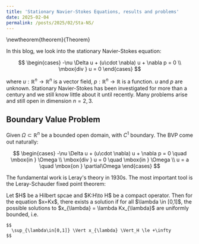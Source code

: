 ```yaml
---
title: 'Stationary Navier-Stokes Equations, results and problems'
date: 2025-02-04
permalink: /posts/2025/02/Sta-NS/
---
```

\newtheorem{theorem}{Theorem}

In this blog, we look into the stationary Navier-Stokes equation:

$$
\begin{cases}
  -\nu \Delta u + (u\cdot \nabla) u + \nabla p = 0 \\
  \mbox{div } u = 0
\end{cases}
$$

where $u: \mathbb{R}^n\to \mathbb{R}^n$ is a vector field, $p:\mathbb{R}^n \to \mathbb{R}$ is a function. $u$ and $p$ are unknown. 
Stationary Navier-Stokes has been investigated for more than a century and we still know little about it until recently.
Many problems arise and still open in dimension $n=2,3$. 

## Boundary Value Problem

Given $\Omega \subset \mathbb{R}^n$ be a bounded open domain, with $C^1$ boundary. The BVP come out naturally:

$$
\begin{cases}
  -\nu \Delta u + (u\cdot \nabla) u + \nabla p = 0 \quad \mbox{in } \Omega \\
  \mbox{div } u = 0 \quad \mbox{in } \Omega  \\
  u = a \quad \mbox{on } \partial\Omega
\end{cases}
$$

The fundamental work is Leray's theory in 1930s. The most important tool is the Leray-Schauder fixed point theorem:

<div class="theorem" text='Leray-Schauder Theorem'>
    Let $H$ be a Hilbert spcae and $K:H\to H$ be a compact operator. Then for the equation $x=Kx$, there exists a solution if 
    for all $\lambda \in [0,1]$, the possible solutions to $x_{\lambda} = \lambda Kx_{\lambda}$ are uniformly bounded, i.e.

    $$
      \sup_{\lambda\in[0,1]} \Vert x_{\lambda} \Vert_H \le +\infty
    $$
  
</div>
